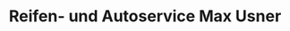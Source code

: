 ---
title: "Reifen- und Autoservice Max Usner"
url: /blieskastel/reifen-und-autoservice-max-usner/
shop: Reifen
---
